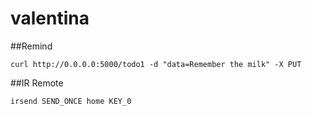 # valentina



##Remind

    curl http://0.0.0.0:5000/todo1 -d "data=Remember the milk" -X PUT


##IR Remote

    irsend SEND_ONCE home KEY_0